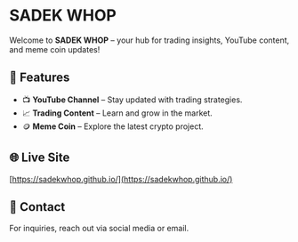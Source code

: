 # SADEK WHOP  

Welcome to **SADEK WHOP** – your hub for trading insights, YouTube content, and meme coin updates!  

## 🚀 Features  
- 📺 **YouTube Channel** – Stay updated with trading strategies.  
- 📈 **Trading Content** – Learn and grow in the market.  
- 🪙 **Meme Coin** – Explore the latest crypto project.  

## 🌐 Live Site  
[https://sadekwhop.github.io/](https://sadekwhop.github.io/)  

## 📩 Contact  
For inquiries, reach out via social media or email.  

